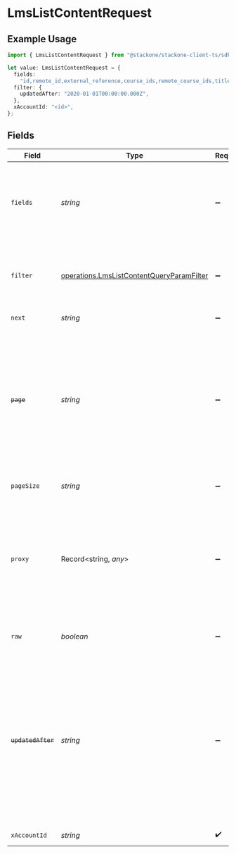 # LmsListContentRequest

## Example Usage

```typescript
import { LmsListContentRequest } from "@stackone/stackone-client-ts/sdk/models/operations";

let value: LmsListContentRequest = {
  fields:
    "id,remote_id,external_reference,course_ids,remote_course_ids,title,description,additional_data,languages,content_url,content_type,cover_url,active,duration,order,categories,skills,updated_at,created_at,provider",
  filter: {
    updatedAfter: "2020-01-01T00:00:00.000Z",
  },
  xAccountId: "<id>",
};
```

## Fields

| Field                                                                                                                                                                                                              | Type                                                                                                                                                                                                               | Required                                                                                                                                                                                                           | Description                                                                                                                                                                                                        | Example                                                                                                                                                                                                            |
| ------------------------------------------------------------------------------------------------------------------------------------------------------------------------------------------------------------------ | ------------------------------------------------------------------------------------------------------------------------------------------------------------------------------------------------------------------ | ------------------------------------------------------------------------------------------------------------------------------------------------------------------------------------------------------------------ | ------------------------------------------------------------------------------------------------------------------------------------------------------------------------------------------------------------------ | ------------------------------------------------------------------------------------------------------------------------------------------------------------------------------------------------------------------ |
| `fields`                                                                                                                                                                                                           | *string*                                                                                                                                                                                                           | :heavy_minus_sign:                                                                                                                                                                                                 | The comma separated list of fields that will be returned in the response (if empty, all fields are returned)                                                                                                       | id,remote_id,external_reference,course_ids,remote_course_ids,title,description,additional_data,languages,content_url,content_type,cover_url,active,duration,order,categories,skills,updated_at,created_at,provider |
| `filter`                                                                                                                                                                                                           | [operations.LmsListContentQueryParamFilter](../../../sdk/models/operations/lmslistcontentqueryparamfilter.md)                                                                                                      | :heavy_minus_sign:                                                                                                                                                                                                 | Filter parameters that allow greater customisation of the list response                                                                                                                                            |                                                                                                                                                                                                                    |
| `next`                                                                                                                                                                                                             | *string*                                                                                                                                                                                                           | :heavy_minus_sign:                                                                                                                                                                                                 | The unified cursor                                                                                                                                                                                                 |                                                                                                                                                                                                                    |
| ~~`page`~~                                                                                                                                                                                                         | *string*                                                                                                                                                                                                           | :heavy_minus_sign:                                                                                                                                                                                                 | : warning: ** DEPRECATED **: This will be removed in a future release, please migrate away from it as soon as possible.<br/><br/>The page number of the results to fetch                                           |                                                                                                                                                                                                                    |
| `pageSize`                                                                                                                                                                                                         | *string*                                                                                                                                                                                                           | :heavy_minus_sign:                                                                                                                                                                                                 | The number of results per page                                                                                                                                                                                     |                                                                                                                                                                                                                    |
| `proxy`                                                                                                                                                                                                            | Record<string, *any*>                                                                                                                                                                                              | :heavy_minus_sign:                                                                                                                                                                                                 | Query parameters that can be used to pass through parameters to the underlying provider request by surrounding them with 'proxy' key                                                                               |                                                                                                                                                                                                                    |
| `raw`                                                                                                                                                                                                              | *boolean*                                                                                                                                                                                                          | :heavy_minus_sign:                                                                                                                                                                                                 | Indicates that the raw request result is returned                                                                                                                                                                  |                                                                                                                                                                                                                    |
| ~~`updatedAfter`~~                                                                                                                                                                                                 | *string*                                                                                                                                                                                                           | :heavy_minus_sign:                                                                                                                                                                                                 | : warning: ** DEPRECATED **: This will be removed in a future release, please migrate away from it as soon as possible.<br/><br/>Use a string with a date to only select results updated after that given date     | 2020-01-01T00:00:00.000Z                                                                                                                                                                                           |
| `xAccountId`                                                                                                                                                                                                       | *string*                                                                                                                                                                                                           | :heavy_check_mark:                                                                                                                                                                                                 | The account identifier                                                                                                                                                                                             |                                                                                                                                                                                                                    |